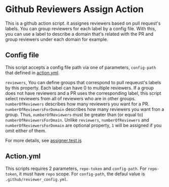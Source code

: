 # Github Reviewers Assign Action

This is a github action script. it assignes reviewers based on pull request's labels. You can group reviewers for each label by a config file. With this, you can use a label to describe a domain that's related with the PR and group reviewers under each domain for example.

## Config file
This script accepts a config file path via one of parameters, `config-path` that defined in [action.yml](./action.yml).

`reviewers`, You can define groups that correspond to pull requeust's labels by this property. Each label can have 0 to multiple reviewers. If a group does not have reviewers and a PR uses the corresponding label, this script select reviewers from all of reviewers who are in other groups. `numberOfReviewers` describes how many reviewers you want for a PR. `numberOfReviewersForDomain` describes how many reviewers you want fron a group. Thus, `numberOfReviewers` must be greater than (or equal to) `numberOfReviewersForDmain`. Unlike `reviewers`, `numberOfReviewers` and `numberOfReviewersForDomain` are optional property, `1` will be assigned if you omit either of them.

For more details, see [assigner.test.js](./__test__/assigner.test.js)

## Action.yml
This scripts requires 2 parameters, `repo-token` and `config-path`. For `repo-token`, it must have `repo` scope. For `config-path`, the defaul value is `.github/reviewer_config.yml`.

